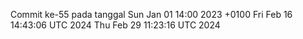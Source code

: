 Commit ke-55 pada tanggal Sun Jan 01 14:00 2023 +0100
Fri Feb 16 14:43:06 UTC 2024
Thu Feb 29 11:23:16 UTC 2024
